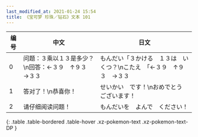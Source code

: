 ```yaml
---
last_modified_at: 2021-01-24 15:54
title: 《宝可梦 珍珠／钻石》文本 101
---
```

| 编号 | 中文 | 日文 |
| ---- | ---- | ---- |
| 0 | 问题：３乘以１３是多少？\n回答：←３９　↑９３　→３３ | もんだい「３かける　１３は　いくつ？\nこたえ　「←３９　↑９３　→３３ |
| 1 | 答对了！\n恭喜你！ | せいかい　です！\nおめでとう　ございます！ |
| 2 | 请仔细阅读问题！ | もんだいを　よんで　ください！ |
{: .table .table-bordered .table-hover .xz-pokemon-text .xz-pokemon-text-DP }